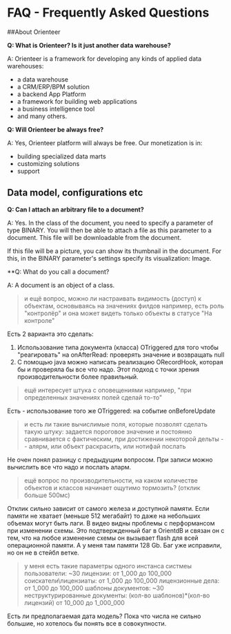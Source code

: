 # FAQ - Frequently Asked Questions

##About Orienteer

**Q: What is Orienteer? Is it just another data warehouse?**

A: Orienteer is a framework for developing any kinds of applied data warehouses:
* a data warehouse
* a CRM/ERP/BPM solution
* a backend App Platform
* a framework for building web applications 
* a business intelligence tool
* and many others.

**Q: Will Orienteer be always free?**

A: Yes, Orienteer platform will always be free. Our monetization is in:
* building specialized data marts
* customizing solutions
* support

## Data model, configurations etc
**Q: Сan I attach an arbitrary file to a document?**

A: Yes. In the class of the document, you need to specify a parameter of type BINARY. You will then be able to attach a file as this parameter to a document. This file will be downloadable from the document.

If this file will be a picture, you can show its thumbnail in the document. For this, in the BINARY parameter's settings specify its visualization: Image.

**Q: What do you call a document? 

A: A document is an object of a class. 


> и ещё вопрос, можно ли настраивать видимость (доступ) к объектам, основываясь на значениях филдов например, есть роль "контролёр" и она может видеть только объекты в статусе "На контроле"

Есть 2 варианта это сделать:
1) Использование типа документа (класса) OTriggered для того чтобы
"реагировать" на onAfterRead: проверять значение и возвращать null
2) С помощью java можно написать реализацию ORecordHook, которая бы и
проверяла бы все что надо. Этот подход с точки зрения
производительности более правильный.

> ещё интересует штука с оповещениями
> например, "при определенных значениях полей сделай то-то"

Есть - использование того же OTriggered: на событие onBeforeUpdate

> и есть ли такие вычислимые поля, которые позволят сделать такую штуку: задается пороговое значение и постоянно сравнивается с фактическим, при достижении некоторой дельты -- алярм, или объект раскрасить, или нотифай послать

Не очен понял разницу с предыдущим вопросом. При записи можно
вычислить все что надо и послать аларм.

> ещё вопрос по производительности, на каком количестве объектов и классов начинает ощутимо тормозить? (отклик больше 500мс)

Отклик сильно зависит от самого железа и доступной памяти. Если памяти
не хватает (меньше 512 мегабайт) то даже на небольших объемах могут
быть лаги.
В видео видны проблемы с перформансом при изменении схемы. Это
подтвержденный баг в OrientdB и связан он с тем, что на любое
изменение схемы он вызывает flash для всей операционной памяти. А у
меня там памяти 128 Gb. Баг уже исправили, но он не в стейбл ветке.

> у меня есть такие параметры одного инстанса систмеы пользователи: ~30 лицензии: от 1_000 до 100_000 соискатели\лицензиаты: от 1_000 до 100_000 лицензионные дела: от 1_000 до 100_000 шаблоны документов: ~30 неструктурированные документы: (кол-во шаблонов)*(кол-во лицензий) от 10_000 до 1_000_000

Есть ли предполагаемая дата модель? Пока что числа не сильно большие,
но хотелось бы понять все в совокупности.


